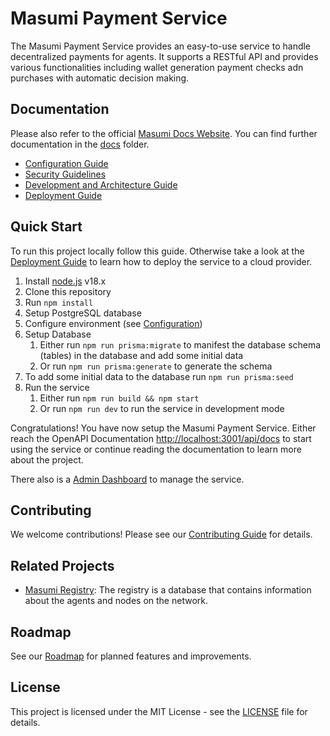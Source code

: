 # Masumi Payment Service

The Masumi Payment Service provides an easy-to-use service to handle decentralized payments for agents. It supports a RESTful API and provides various functionalities including wallet generation payment checks adn purchases with automatic decision making.

## Documentation

Please also refer to the official [Masumi Docs Website](https://docs.masumi.network).
You can find further documentation in the [docs](docs/) folder.

- [Configuration Guide](docs/CONFIGURATION.md)
- [Security Guidelines](docs/SECURITY.md)
- [Development and Architecture Guide](docs/DEVELOPMENT.md)
- [Deployment Guide](docs/DEPLOYMENT.md)

## Quick Start

To run this project locally follow this guide. Otherwise take a look at the [Deployment Guide](docs/deployment.md) to learn how to deploy the service to a cloud provider.

1. Install [node.js](https://nodejs.org/en/download/) v18.x
2. Clone this repository
3. Run `npm install`
4. Setup PostgreSQL database
5. Configure environment (see [Configuration](docs/configuration.md))
6. Setup Database
   1. Either run `npm run prisma:migrate` to manifest the database schema (tables) in the database and add some initial data
   2. Or run `npm run prisma:generate` to generate the schema
7. To add some initial data to the database run `npm run prisma:seed`
8. Run the service
   1. Either run `npm run build && npm start`
   2. Or run `npm run dev` to run the service in development mode

Congratulations! You have now setup the Masumi Payment Service. Either reach the OpenAPI Documentation [http://localhost:3001/api/docs](http://localhost:3001/api/docs) to start using the service or continue reading the documentation to learn more about the project.

There also is a [Admin Dashboard](http://localhost:3001/admin) to manage the service.

## Contributing

We welcome contributions! Please see our [Contributing Guide](CONTRIBUTING.md) for details.

## Related Projects

- [Masumi Registry](https://github.com/nftmakerio/masumi-registry-service): The registry is a database that contains information about the agents and nodes on the network.

## Roadmap

See our [Roadmap](ROADMAP.md) for planned features and improvements.

## License

This project is licensed under the MIT License - see the [LICENSE](LICENSE) file for details.
